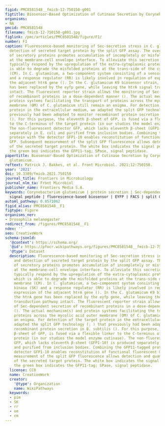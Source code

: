 ```yaml
---
figid: PMC8581548__fmicb-12-750150-g001
figtitle: Biosensor-Based Optimization of Cutinase Secretion by Corynebacterium glutamicum
organisms:
- NA
pmcid: PMC8581548
filename: fmicb-12-750150-g001.jpg
figlink: /pmc/articles/PMC8581548/figure/F1/
number: F1
caption: Fluorescence-based monitoring of Sec-secretion stress in C. glutamicum and
  detection of secreted target protein by the split GFP assay. The overproduction
  of secretory proteins promotes accumulation of incompletely or misfolded proteins
  at the membrane-cell envelope interface. To alleviate this secretion stress, cells
  typically respond by the upregulation of the extra-cytoplasmic protease HtrA, which
  is able to degrade the misfolded proteins at the trans-side of the cytoplasmic membrane
  (CM). In C. glutamicum, a two-component system consisting of a sensory kinase (SK)
  and a response regulator (RR) is likely involved in regulation of expression of
  the adjacent htrA gene (). In the C. glutamicum K9 biosensor strain, the htrA gene
  has been replaced by the eyfp gene, while leaving the htrA signal transduction pathway
  intact. The fluorescent reporter strain allows the monitoring of Sec-dependent secretion
  of recombinant proteins in a dose-dependent manner (). The actual mechanism(s) and
  protein systems facilitating the transport of proteins across the mycolic acid outer
  membrane (OM) of C. glutamicum still remain an enigma. For detection of the target
  protein in the extracellular medium, we adapted the split GFP technology (; ) that
  previously had been adopted to monitor recombinant protein secretion in B. subtilis
  (). For this purpose, the eleventh β-sheet of GFP, is fused via a flexible linker
  to the C-terminus of the target protein (in our studies the model enzyme cutinase).
  The non-fluorescent detector GFP, which lacks eleventh β-sheet (GFP1-10) is produced
  separately in E. coli and purified from inclusion bodies. Combining the GFP11-tagged
  protein with the detector GFP1-10 enables reconstitution of functional fluorescent
  GFP. Subsequent measurement of the split GFP fluorescence allows detection and quantification
  of the secreted target protein. The white box indicates the signal peptide (SP);
  the green box indicates the GFP11-tag; SPase, signal peptidase.
papertitle: Biosensor-Based Optimization of Cutinase Secretion by Corynebacterium
  glutamicum.
reftext: Patrick J. Bakkes, et al. Front Microbiol. 2021;12:750150.
year: '2021'
doi: 10.3389/fmicb.2021.750150
journal_title: Frontiers in Microbiology
journal_nlm_ta: Front Microbiol
publisher_name: Frontiers Media S.A.
keywords: Corynebacterium glutamicum | protein secretion | Sec-dependent export |
  signal peptide | fluorescence-based biosensor | EYFP | FACS | split GFP
automl_pathway: 0.8571062
figid_alias: PMC8581548__F1
figtype: Figure
organisms_ner:
- Drosophila melanogaster
redirect_from: /figures/PMC8581548__F1
ndex: ''
seo: CreativeWork
schema-jsonld:
  '@context': https://schema.org/
  '@id': https://pfocr.wikipathways.org/figures/PMC8581548__fmicb-12-750150-g001.html
  '@type': Dataset
  description: Fluorescence-based monitoring of Sec-secretion stress in C. glutamicum
    and detection of secreted target protein by the split GFP assay. The overproduction
    of secretory proteins promotes accumulation of incompletely or misfolded proteins
    at the membrane-cell envelope interface. To alleviate this secretion stress, cells
    typically respond by the upregulation of the extra-cytoplasmic protease HtrA,
    which is able to degrade the misfolded proteins at the trans-side of the cytoplasmic
    membrane (CM). In C. glutamicum, a two-component system consisting of a sensory
    kinase (SK) and a response regulator (RR) is likely involved in regulation of
    expression of the adjacent htrA gene (). In the C. glutamicum K9 biosensor strain,
    the htrA gene has been replaced by the eyfp gene, while leaving the htrA signal
    transduction pathway intact. The fluorescent reporter strain allows the monitoring
    of Sec-dependent secretion of recombinant proteins in a dose-dependent manner
    (). The actual mechanism(s) and protein systems facilitating the transport of
    proteins across the mycolic acid outer membrane (OM) of C. glutamicum still remain
    an enigma. For detection of the target protein in the extracellular medium, we
    adapted the split GFP technology (; ) that previously had been adopted to monitor
    recombinant protein secretion in B. subtilis (). For this purpose, the eleventh
    β-sheet of GFP, is fused via a flexible linker to the C-terminus of the target
    protein (in our studies the model enzyme cutinase). The non-fluorescent detector
    GFP, which lacks eleventh β-sheet (GFP1-10) is produced separately in E. coli
    and purified from inclusion bodies. Combining the GFP11-tagged protein with the
    detector GFP1-10 enables reconstitution of functional fluorescent GFP. Subsequent
    measurement of the split GFP fluorescence allows detection and quantification
    of the secreted target protein. The white box indicates the signal peptide (SP);
    the green box indicates the GFP11-tag; SPase, signal peptidase.
  license: CC0
  name: CreativeWork
  creator:
    '@type': Organization
    name: WikiPathways
  keywords:
  - pim
  - SK
  - rr
  - om
  - cm
---
```

